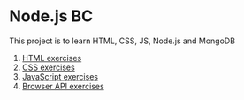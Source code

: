 # Node.js BC

This project is to learn HTML, CSS, JS, Node.js and MongoDB

1. [HTML exercises](html)
2. [CSS  exercises](css)
3. [JavaScript exercises](js)
4. [Browser API exercises](browserapi)